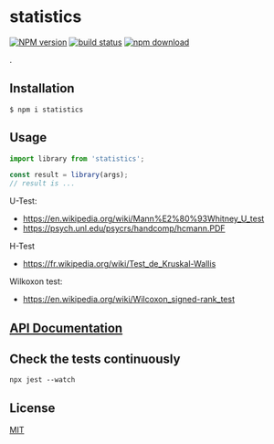 # statistics

[![NPM version][npm-image]][npm-url]
[![build status][ci-image]][ci-url]
[![npm download][download-image]][download-url]

.

## Installation

`$ npm i statistics`

## Usage

```js
import library from 'statistics';

const result = library(args);
// result is ...
```
U-Test:
- https://en.wikipedia.org/wiki/Mann%E2%80%93Whitney_U_test
- https://psych.unl.edu/psycrs/handcomp/hcmann.PDF

H-Test
- https://fr.wikipedia.org/wiki/Test_de_Kruskal-Wallis

Wilkoxon test:
- https://en.wikipedia.org/wiki/Wilcoxon_signed-rank_test


## [API Documentation](https://cheminfo.github.io/statistics/)

## Check the tests continuously

`npx jest --watch`

## License

[MIT](./LICENSE)

[npm-image]: https://img.shields.io/npm/v/statistics.svg
[npm-url]: https://www.npmjs.com/package/statistics
[ci-image]: https://github.com/cheminfo/statistics/workflows/Node.js%20CI/badge.svg?branch=master
[ci-url]: https://github.com/cheminfo/statistics/actions?query=workflow%3A%22Node.js+CI%22
[download-image]: https://img.shields.io/npm/dm/statistics.svg
[download-url]: https://www.npmjs.com/package/statistics
